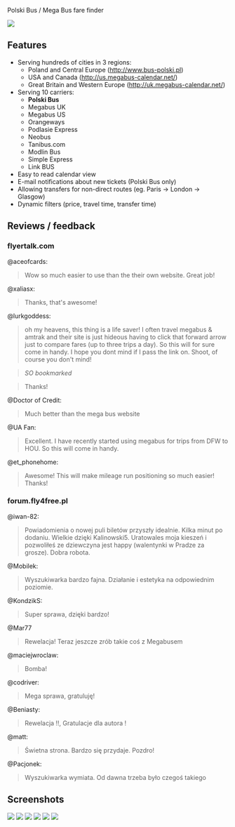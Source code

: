 Polski Bus / Mega Bus fare finder

![](http://i.imgur.com/PM9VVP4.jpg)

## Features
* Serving hundreds of cities in 3 regions:
    * Poland and Central Europe (http://www.bus-polski.pl)
    * USA and Canada (http://us.megabus-calendar.net/)
    * Great Britain and Western Europe (http://uk.megabus-calendar.net/)
* Serving 10 carriers:
   * **Polski Bus**
   * Megabus UK
   * Megabus US
   * Orangeways
   * Podlasie Express
   * Neobus
   * Tanibus.com
   * Modlin Bus
   * Simple Express
   * Link BUS
* Easy to read calendar view
* E-mail notifications about new tickets (Polski Bus only)
* Allowing transfers for non-direct routes (eg. Paris -> London -> Glasgow)
* Dynamic filters (price, travel time, transfer time)


## Reviews / feedback
### flyertalk.com
@aceofcards:
>Wow so much easier to use than the their own website. Great job!

@xaliasx:
>Thanks, that's awesome!

@lurkgoddess:
> oh my heavens, this thing is a life saver! I often travel megabus & amtrak and their site is just hideous having to click that forward arrow just to compare fares (up to three trips a day). So this will for sure come in handy. I hope you dont mind if I pass the link on. Shoot, of course you don't mind!

>*SO bookmarked*

>Thanks!

@Doctor of Credit:
>Much better than the mega bus website

@UA Fan:
>Excellent. I have recently started using megabus for trips from DFW to HOU. So this will come in handy.

@et_phonehome:
>Awesome! This will make mileage run positioning so much easier! Thanks!

### forum.fly4free.pl

@iwan-82:
>Powiadomienia o nowej puli biletów przyszły idealnie. Kilka minut po dodaniu. Wielkie dzięki Kalinowski5. Uratowales moja kieszeń i pozwoliłeś ze dziewczyna jest happy (walentynki w Pradze za grosze). Dobra robota.

@Mobilek:
>Wyszukiwarka bardzo fajna. Działanie i estetyka na odpowiednim poziomie.

@KondzikS:
>Super sprawa, dzięki bardzo!

@Mar77
>Rewelacja! Teraz jeszcze zrób takie coś z Megabusem

@maciejwroclaw:
>Bomba!

@codriver:
>Mega sprawa, gratuluję!

@Beniasty:
>Rewelacja !!, Gratulacje dla autora !

@matt:
>Świetna strona. Bardzo się przydaje. Pozdro!

@Pacjonek:
>Wyszukiwarka wymiata. Od dawna trzeba było czegoś takiego

## Screenshots
![](https://raw.githubusercontent.com/kalinowski5/polskibus-calendar/master/screenshots/1.png)
![](https://raw.githubusercontent.com/kalinowski5/polskibus-calendar/master/screenshots/2.png)
![](https://raw.githubusercontent.com/kalinowski5/polskibus-calendar/master/screenshots/3.png)
![](https://raw.githubusercontent.com/kalinowski5/polskibus-calendar/master/screenshots/4.png)
![](https://raw.githubusercontent.com/kalinowski5/polskibus-calendar/master/screenshots/5.png)
![](https://raw.githubusercontent.com/kalinowski5/polskibus-calendar/master/screenshots/pb-mail.png)
